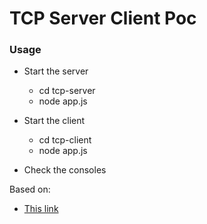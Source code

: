 # TCP Server Client Poc

### Usage
 * Start the server
    * cd tcp-server
    * node app.js
    
* Start the client
    * cd tcp-client
    * node app.js
    
* Check the consoles

Based on:
- [This link](https://www.hacksparrow.com/tcp-socket-programming-in-node-js.html)
